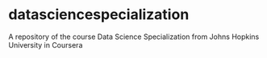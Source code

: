 # datasciencespecialization
A repository of the course Data Science Specialization from Johns Hopkins University in Coursera
